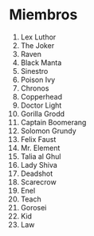 # Miembros

1. Lex Luthor
2. The Joker
3. Raven
4. Black Manta
5. Sinestro
6. Poison Ivy
7. Chronos
8. Copperhead
9. Doctor Light
10. Gorilla Grodd
11. Captain Boomerang
12. Solomon Grundy
13. Felix Faust
14. Mr. Element
15. Talia al Ghul
16. Lady Shiva
17. Deadshot
18. Scarecrow
19. Enel
20. Teach
21. Gorosei
22. Kid
23. Law

